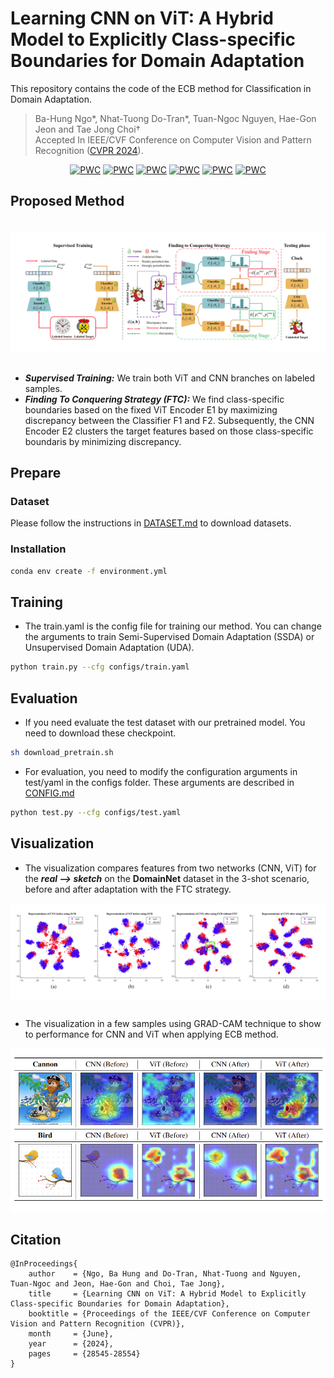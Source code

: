 # Learning CNN on ViT: A Hybrid Model to Explicitly Class-specific Boundaries for Domain Adaptation
This repository contains the code of the ECB method for Classification in Domain Adaptation.

> Ba-Hung Ngo*, Nhat-Tuong Do-Tran*, Tuan-Ngoc Nguyen, Hae-Gon Jeon and Tae Jong Choi† 
<br>Accepted In IEEE/CVF Conference on Computer Vision and Pattern Recognition (<a href="https://cvpr.thecvf.com/Conferences/2024/">CVPR 2024</a>).

<div align="center">

[![PWC](https://img.shields.io/badge/PDF-blue)](https://openaccess.thecvf.com/content/CVPR2024/papers/Ngo_Learning_CNN_on_ViT_A_Hybrid_Model_to_Explicitly_Class-specific_CVPR_2024_paper.pdf)
[![PWC](https://img.shields.io/badge/Supp-7DCBFF)](https://openaccess.thecvf.com/content/CVPR2024/supplemental/Ngo_Learning_CNN_on_CVPR_2024_supplemental.pdf)
[![PWC](https://img.shields.io/badge/ArXiv-b31b1b)](https://arxiv.org/abs/2403.18360)
[![PWC](https://img.shields.io/badge/Project%20Page-0047ab)](https://dotrannhattuong.github.io/ECB/website/)
[![PWC](https://img.shields.io/badge/Presentation-ff0000)](https://www.youtube.com/watch?v=ZYAhJLIkR_4)
[![PWC](https://img.shields.io/badge/Bibtex-CB8CEA)](#citation)

</div>

## Proposed Method 
<br/>
<figure id="method" style="background: #fff; padding:10px; margin:0px">
    <img src="./images/method_1.png" style=""/>
    
</figure>
<br/>

* <b><i>Supervised Training:</i></b> We train both ViT and CNN branches on labeled samples.
* <b><i>Finding To Conquering Strategy (FTC):</i></b> We find class-specific boundaries based on the fixed ViT Encoder E1 by maximizing discrepancy between the Classifier F1 and F2. Subsequently, the CNN Encoder E2 clusters the target features based on those class-specific boundaris by minimizing discrepancy.

## Prepare
### Dataset
Please follow the instructions in [DATASET.md](./dataset/DATASET.md) to download datasets.

### Installation
```bash
conda env create -f environment.yml
```

## Training
* The train.yaml is the config file for training our method. You can change the arguments to train Semi-Supervised Domain Adaptation (SSDA) or Unsupervised Domain Adaptation (UDA).
```bash
python train.py --cfg configs/train.yaml
```
## Evaluation
* If you need evaluate the test dataset with our pretrained model. You need to download these checkpoint.
```bash
sh download_pretrain.sh
```

* For evaluation, you need to modify the configuration arguments in test/yaml in the configs folder. These arguments are described in [CONFIG.md](./configs/CONFIG.md)
```bash
python test.py --cfg configs/test.yaml
```

## Visualization
* The visualization compares features from two networks (CNN, ViT) for the <b><i>real --> sketch</i></b>  on the <b>DomainNet</b> dataset in the 3-shot scenario, before and after adaptation with the FTC strategy.
<figure id="gradcam" style="background: #fff; margin:0px; text-align: center; padding:10px 0px">
    <img src="./images/tsne.png" />
</figure>
<br />

* The visualization in a few samples using GRAD-CAM technique to show to performance for CNN and ViT when applying ECB method.
<figure id="gradcam" style="background: #fff; margin:0px; text-align: center; padding:10px 0px">
    <img src="./images/grad_cam.png" />
</figure>

<a name="citation"></a>
## Citation
```
@InProceedings{
    author    = {Ngo, Ba Hung and Do-Tran, Nhat-Tuong and Nguyen, Tuan-Ngoc and Jeon, Hae-Gon and Choi, Tae Jong},
    title     = {Learning CNN on ViT: A Hybrid Model to Explicitly Class-specific Boundaries for Domain Adaptation},
    booktitle = {Proceedings of the IEEE/CVF Conference on Computer Vision and Pattern Recognition (CVPR)},
    month     = {June},
    year      = {2024},
    pages     = {28545-28554}
}
```